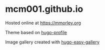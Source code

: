 # mcm001.github.io

Hosted online at https://mmorley.org

Theme based on [hugo-profile](https://github.com/gurusabarish/hugo-profile)

Image gallery created with [hugo-easy-gallery](https://github.com/liwenyip/hugo-easy-gallery/)
